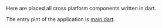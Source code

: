 Here are placed all cross platform components written in dart.

The entry pint of the application is [main.dart](main.dart).